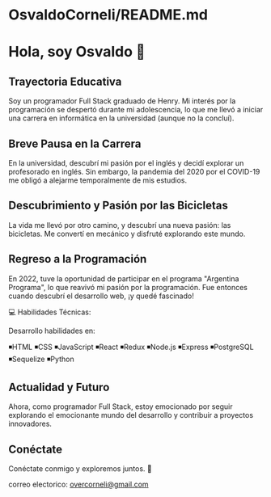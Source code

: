 # OsvaldoCorneli/README.md
# Hola, soy Osvaldo 👋

## Trayectoria Educativa
Soy un programador Full Stack graduado de Henry. Mi interés por la programación se despertó durante mi adolescencia, lo que me llevó a iniciar una carrera en informática en la universidad (aunque no la concluí).

## Breve Pausa en la Carrera
En la universidad, descubrí mi pasión por el inglés y decidí explorar un profesorado en inglés. Sin embargo, la pandemia del 2020 por el COVID-19 me obligó a alejarme temporalmente de mis estudios.

## Descubrimiento y Pasión por las Bicicletas
La vida me llevó por otro camino, y descubrí una nueva pasión: las bicicletas. Me convertí en mecánico y disfruté explorando este mundo.

## Regreso a la Programación
En 2022, tuve la oportunidad de participar en el programa "Argentina Programa", lo que reavivó mi pasión por la programación. Fue entonces cuando descubrí el desarrollo web, ¡y quedé fascinado!

💻 Habilidades Técnicas:

Desarrollo habilidades en:

◾HTML
◾CSS
◾JavaScript
◾React
◾Redux
◾Node.js
◾Express
◾PostgreSQL
◾Sequelize
◾Python

## Actualidad y Futuro
Ahora, como programador Full Stack, estoy emocionado por seguir explorando el emocionante mundo del desarrollo y contribuir a proyectos innovadores.

## Conéctate
Conéctate conmigo y exploremos juntos. 🚀

correo electorico: overcorneli@gmail.com

<!--
- 👯 I’m looking to collaborate on ...
- 🤔 I’m looking for help with ...
- 💬 Ask me about ...
- 📫 How to reach me: ...
- 😄 Pronouns: ...
- ⚡ Fun fact: ...
-->
